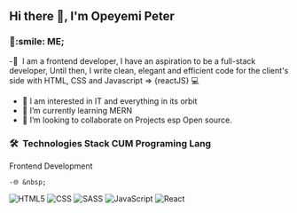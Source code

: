<h2> Hi there 👋, I'm Opeyemi Peter </h2>

<h3> 👨:smile: ME;   </h3>

-👨 &nbsp;I am a frontend developer, I have an aspiration to be a full-stack developer,   Until then, I write clean, elegant and efficient code for the client's side with  HTML, CSS and Javascript => {reactJS} 💻
- 🔭 I am interested in IT and everything in its orbit
- 🌱 I’m currently learning MERN
- 👯 I’m looking to collaborate on Projects esp Open source.

<h3> 🛠 &nbsp;Technologies Stack CUM Programing Lang</h3>
<p>Frontend Development</p>


    -🌐 &nbsp;
  ![HTML5](https://img.shields.io/badge/html5-444444?style=flat-square&logo=HTML5)
  ![CSS](https://img.shields.io/badge/css-444444?style=flat-square&logo=CSS3)
  ![SASS](https://img.shields.io/badge/-SASS-444444?style=flat&logo=SASS&logoColor=1572B6)
  ![JavaScript](https://img.shields.io/badge/-JavaScript-333333?style=flat&logo=javascript)
  ![React](https://img.shields.io/badge/-React-333333?style=flat&logo=react)
     
